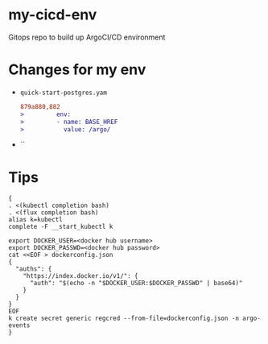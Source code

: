 # my-cicd-env
Gitops repo to build up ArgoCI/CD environment

# Changes for my env

* `quick-start-postgres.yam`


  ```diff
  879a880,882
  >         env:
  >         - name: BASE_HREF
  >           value: /argo/
  ```

* ``

# Tips

```
{
. <(kubectl completion bash)
. <(flux completion bash)
alias k=kubectl
complete -F __start_kubectl k

export DOCKER_USER=<docker hub username>
export DOCKER_PASSWD=<docker hub password>
cat <<EOF > dockerconfig.json
{
  "auths": {
    "https://index.docker.io/v1/": {
      "auth": "$(echo -n "$DOCKER_USER:$DOCKER_PASSWD" | base64)"
    }
  }
}
EOF
k create secret generic regcred --from-file=dockerconfig.json -n argo-events
}
```